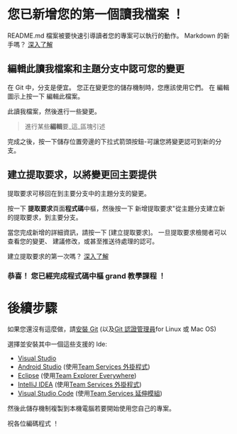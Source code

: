 # <a name="youve-added-your-first-readme-file"></a>您已新增您的第一個讀我檔案 ！
README.md 檔案被要快速引導讀者您的專案可以執行的動作。  Markdown 的新手嗎？ [深入了解](https://go.microsoft.com/fwlink/p/?LinkId=524306&clcid=0x409)

## <a name="edit-this-readme-and-commit-your-change-to-a-topic-branch"></a>編輯此讀我檔案和主題分支中認可您的變更
在 Git 中，分支是便宜。  您正在變更您的儲存機制時，您應該使用它們。  在 編輯 圖示上按一下 編輯此檔案。

此讀我檔案，然後進行一些變更。

> 進行某些**編輯**要_這_區塊引述

完成之後，按一下儲存位置旁邊的下拉式箭頭按鈕-可讓您將變更認可到新的分支。

## <a name="create-a-pull-request-to-contribute-your-changes-back-into-master"></a>建立提取要求，以將變更回主要提供
提取要求可移回在到主要分支中的主題分支的變更。

按一下 **提取要求**頁面**程式碼**中樞，然後按一下 新增提取要求"從主題分支建立新的提取要求，到主要分支。

當您完成新增的詳細資訊，請按一下 [建立提取要求]。 一旦提取要求檢閱者可以查看您的變更、 建議修改，或甚至推送待處理的認可。

建立提取要求的第一次嗎？  [深入了解](https://go.microsoft.com/fwlink/?LinkId=533211&clcid=0x409)

### <a name="congratulations-youve-completed-the-grand-tour-of-the-code-hub"></a>恭喜！ 您已經完成程式碼中樞 grand 教學課程 ！

# <a name="next-steps"></a>後續步驟

如果您還沒有這麼做，請[安裝 Git](https://git-scm.com/downloads) (以及[Git 認證管理員](https://java.visualstudio.com/Downloads/gitcredentialmanager/Index)for Linux 或 Mac OS)

選擇並安裝其中一個這些支援的 Ide:
* [Visual Studio](https://go.microsoft.com/fwlink/?LinkId=309297&clcid=0x409&slcid=0x409)
* [Android Studio](https://developer.android.com/studio) (使用[Team Services 外掛程式](https://java.visualstudio.com/Downloads/intellijplugin/Index))
* [Eclipse](https://www.eclipse.org/downloads) (使用[Team Explorer Everywhere](https://java.visualstudio.com/Downloads/eclipseplugin/Index))
* [IntelliJ IDEA](https://www.jetbrains.com/idea/download) (使用[Team Services 外掛程式](https://java.visualstudio.com/Downloads/intellijplugin/Index))
* [Visual Studio Code](https://code.visualstudio.com/Download) (使用[Team Services 延伸模組](https://java.visualstudio.com/Downloads/visualstudiocode/Index))

然後此儲存機制複製到本機電腦若要開始使用您自己的專案。
  
祝各位編碼程式 ！